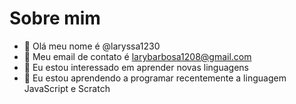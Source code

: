 # Sobre mim

- 👋 Olá meu nome é @laryssa1230
- 👀  Meu email de contato é larybarbosa1208@gmail.com
- 🌱 Eu estou interessado em aprender novas linguagens
- 💞️ Eu estou aprendendo a programar recentemente a linguagem JavaScript e Scratch
